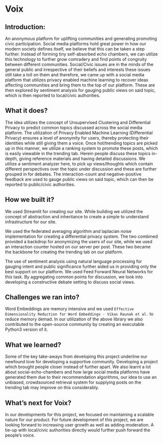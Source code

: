 # Voix

## Introduction:

An anonymous platform for uplifting communities and generating promoting civic participation. Social media platforms hold great power in how our modern society defines itself, we believe that this can be taken a step further. Instead of forming tiny self-absorbed echo chambers, we can utilize this technology to further grow comradery and find points of congruity between different communities. Social/Civic issues are in the minds of the general public and irrespective of their beliefs and interests these issues still take a toll on them and therefore, we came up with a social media platform that utilizes privacy enabled machine learning to recover ideas affecting communities and bring them to the top of our platform. These are then explored by sentiment analysis for gauging public views on said topic, which is then reported to local/civic authorities.

## What it does?

The idea utilizes the concept of Unsupervised Clustering and Differential Privacy to predict common topics discussed across the social media platform. The utilization of Privacy Enabled Machine Learning (Differential Privacy) ensures a level of anonymity for users, thereby protecting their identities while still giving them a voice. Once hot/trending topics are picked up in this manner, we utilize a ranking system to promote these posts, which is easily viewable in the trending tab. Herein people discuss these topics in-depth, giving reference materials and having detailed discussions. We utilize a sentiment analyzer here, to pick up views/thoughts which contain different perspectives over the topic under discussion and these are further grouped in for debates. The interaction-count and negative-positive feedback are used to gauge public views on said topic, which can then be reported to public/civic authorities.

## How we built it?

We used Streamlit for creating our site. While building we utilized the concept of abstraction and inheritance to create a simple to understand infrastructure for our site.

We used the federated averaging algorithm and laplacian noise implementation for creating a differential privacy system. The two combined provided a backdrop for anonymizing the users of our site, while we used an interaction counter hosted on our server per post. These two became the backbone for creating the trending tab on our platform.

The use of sentiment analysis using natural language processing for gauging intent and public significance further aided us in providing only the best support on our platform. We used Feed Forward Neural Networks for this task. By aggregating common points for discussion, we look into developing a constructive debate setting to discuss social views. 

## Challenges we ran into?

Word Embeddings are memory intensive and we used `Effective Dimensionality Reduction for Word Embeddings - Vikas Raunak et al.` to reduce memory demad. In our utilization of the above library we also contributed to the open-source community by creating an executable Python3 version of it. 

## What we learned?

Some of the key take-aways from developing this project underline our newfound love for developing a supportive community. Developing a project which brought people closer instead of further apart. We also learnt a lot about social-echo-chambers and how large social media platforms have generated them due to their recommendation algorithms, our idea to use an unbiased, crowdsourced retrieval system for supplying posts on the trending tab may improve on this considerably. 

## What’s next for Voix?

In our developments for this project, we focused on maintaining a scalable nature for our product. For future development of this project, we are looking forward to increasing user growth as well as adding moderation. A tie-up with local/civic authorities directly would further push forward the people’s voice.
